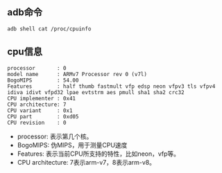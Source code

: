 
## adb命令
```
adb shell cat /proc/cpuinfo
```

## cpu信息
```
processor       : 0
model name      : ARMv7 Processor rev 0 (v7l)
BogoMIPS        : 54.00
Features        : half thumb fastmult vfp edsp neon vfpv3 tls vfpv4 idiva idivt vfpd32 lpae evtstrm aes pmull sha1 sha2 crc32
CPU implementer : 0x41
CPU architecture: 7
CPU variant     : 0x1
CPU part        : 0xd05
CPU revision    : 0
```

- processor: 表示第几个核。
- BogoMIPS: 伪MIPS，用于测量CPU速度
- Features: 表示当前CPU所支持的特性，比如neon，vfp等。
- CPU architecture: 7表示arm-v7，8表示arm-v8。